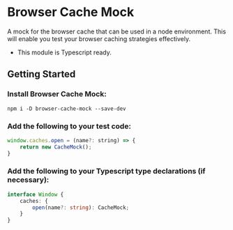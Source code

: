 # Browser Cache Mock

A mock for the browser cache that can be used in a node environment.
This will enable you test your browser caching strategies effectively.
 * This module is Typescript ready.

## Getting Started

### Install Browser Cache Mock:

```
npm i -D browser-cache-mock --save-dev
```

### Add the following to your test code:

```javascript
window.caches.open = (name?: string) => {
    return new CacheMock();
}
```

### Add the following to your Typescript type declarations (if necessary):

```typescript
interface Window {
    caches: {
        open(name?: string): CacheMock;
    }
}
```

